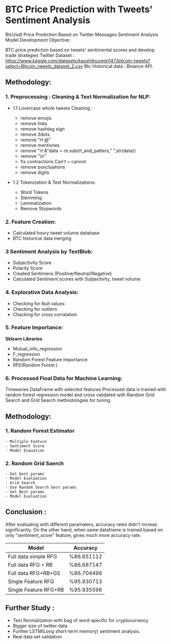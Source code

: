 # BTC Price Prediction with Tweets' Sentiment Analysis
BtcUsdt Price Prediction Based on Twitter Messages Sentiment Analysis Model Development
Objective:

BTC price prediction based on tweets' sentimental scores and develop trade strategies
Twitter Dataset : https://www.kaggle.com/datasets/kaushiksuresh147/bitcoin-tweets?select=Bitcoin_tweets_dataset_2.csv Btc Historical data : Binance API.

## Methodology:
### 1. Preprocessing : Cleaning & Text Normalization for NLP:
- 1.1 Lovercase whole tweets Cleaning :

  - remove emojis
  - remove links
  - remove hashtag sign
  - remove 3dots
  - remove "rt @"
  - remove mentiones
  - remove "rt &"data = re.sub(rt_and_patters," ",str(data))
  - remove "\n"
  - fix contractions Can't = cannot
  - remove punctuations
  - remove digits

- 1.2 Tokenization & Text Normalizations:

  - Word Tokens
  - Stemming
  - Lemmatization
  - Remove Stopwords


### 2. Feature Creation:

  - Calculated houry tweet volume database
  - BTC historical data merging
  
### 3 Sentiment Analysis by TextBlob:
  - Subjectivity Score
  - Polarity Score
  - Created Sentimens (Positive/Neutral/Negative)
  - Calculated Sentiment scores with Subjectivity, tweet volume

### 4. Explorative Data Analysis:
  
  - Checking for Null values
  - Checking for outliers
  - Chacking for cross corralation
### 5. Feature Importance:
   **Sklearn Libraries**
  - Mutual_info_regression
  - F_regression
  - Random Forest Feature Importance
  - RFE(Random Forest )
  
### 6. Processed Final Data for Machine Learning:
Timeseries DataFrame with selected features Processed data is trained with random forest regression model and cross validated with Random Grid Search and Grid Search methodologies for tuning.

## Methodology:

### 1. Random Forest Estimator
    - Multiple Feature
    - Sentiment Score
    - Model Evauation

### 2. Random Grid Saerch
    - Get best params
    - Model Evaluation
    - Grid Search
    - Use Random Search best params
    - Get Best params
    - Model Evaluation
    
## Conclusion : 
After evaluating with different paramaters, accuracy rates didn't increas significantly. On the other hand, when same dataframe is trained based on only "sentiment_score" feature, gives much more accuracy rate.

| **Model**  | **Accuracy** |
| ------------- | ------------- |
| Full data simple RFG  | %86.651112  |
| Full data RFG + RB  | %86.687147  |
| Full data RFG+RB+GS  | %86.704498  |
| Single Feature RFG  | %95.930713  |
| Single Feature RFG+RB  | %95.935596  |


## Further Study :

  - Text Normalization with bag of word specific for cryptocurrency
  - Bigger size of twitter data
  - Further LSTM(Long short-term memory) sentiment analysis.
  - Real data set validation
